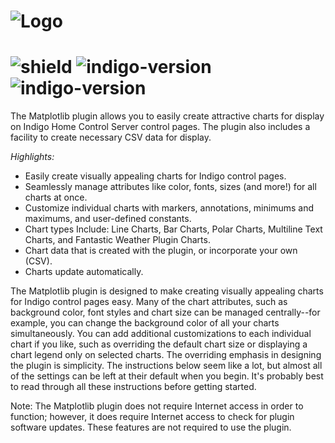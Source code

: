 # ![Logo](https://github.com/DaveL17/matplotlib/wiki/img/img_MatplotlibLogo.png)
# ![shield](https://img.shields.io/github/release/DaveL17/matplotlib.svg) ![indigo-version](https://img.shields.io/badge/Indigo-7.0-blueviolet.svg) ![indigo-version](https://img.shields.io/badge/Python-2.7-darkgreen.svg)

The Matplotlib plugin allows you to easily create attractive charts for display on Indigo Home Control Server control pages. The plugin also includes a facility to create necessary CSV data for display.

*Highlights:*  
- Easily create visually appealing charts for Indigo control pages.
- Seamlessly manage attributes like color, fonts, sizes (and more!) for all charts at once.
- Customize individual charts with markers, annotations, minimums and maximums, and user-defined constants.
- Chart types Include: Line Charts, Bar Charts, Polar Charts, Multiline Text Charts, and Fantastic Weather Plugin Charts.
- Chart data that is created with the plugin, or incorporate your own (CSV).
- Charts update automatically.

The Matplotlib plugin is designed to make creating visually appealing charts 
for Indigo control pages easy. Many of the chart attributes, such as 
background color, font styles and chart size can be managed centrally--for 
example, you can change the background color of all your charts 
simultaneously. You can add additional customizations to each individual 
chart if you like, such as overriding the default chart size or displaying a 
chart legend only on selected charts. The overriding emphasis in designing the 
plugin is simplicity. The instructions below seem like a lot, but almost all 
of the settings can be left at their default when you begin. It's probably 
best to read through all these instructions before getting started.

Note: The Matplotlib plugin does not require Internet access in order to 
function; however, it does require Internet access to check for plugin 
software updates.  These features are not required to use the plugin.
